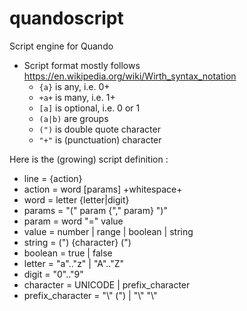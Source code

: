# quandoscript
Script engine for Quando

- Script format mostly follows https://en.wikipedia.org/wiki/Wirth_syntax_notation
  - `{a}` is any, i.e. 0+
  - `+a+` is many, i.e. 1+
  - `[a]` is optional, i.e. 0 or 1
  - `(a|b)` are groups
  - `(")` is double quote character
  - `"+"` is (punctuation) character

Here is the (growing) script definition :
- line = {action}
- action = word [params] +whitespace+
- word = letter {letter|digit}
- params = "(" param {"," param} ")"
- param = word "=" value
- value = number | range | boolean | string
- string = (") {character} (")
- boolean = true | false
- letter = "a".."z" | "A".."Z"
- digit = "0".."9"
- character = UNICODE | prefix_character
- prefix_character = "\\" (") | "\\" "\\"
